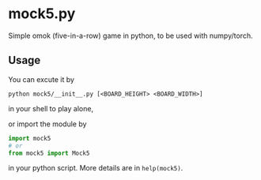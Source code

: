 # mock5.py

Simple omok (five-in-a-row) game in python, to be used with numpy/torch.

## Usage

You can excute it by

```
python mock5/__init__.py [<BOARD_HEIGHT> <BOARD_WIDTH>]
```

in your shell to play alone,

or import the module by

```python
import mock5
# or
from mock5 import Mock5
```

in your python script. More details are in `help(mock5)`.
